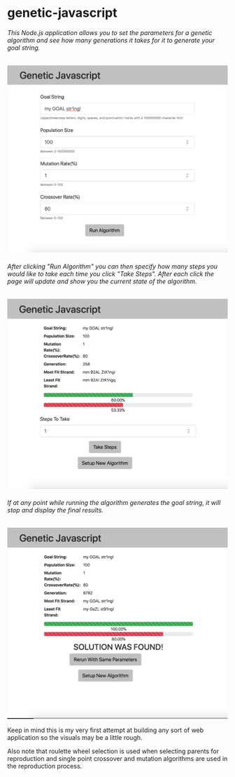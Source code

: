 # genetic-javascript

###### This Node.js application allows you to set the parameters for a genetic algorithm and see how many generations it takes for it to generate your goal string.

<img src="screenshots/homepage.png" alt="Homepage Screenshot" width="600" />

###### After clicking "Run Algorithm" you can then specify how many steps you would like to take each time you click "Take Steps". After each click the page will update and show you the current state of the algorithm.

<img src="screenshots/runningAlgorithm.png" alt="Running Algorithm Screenshot" width="600" />

###### If at any point while running the algorithm generates the goal string, it will stop and display the final results.

<img src="screenshots/solutionFound.png" alt="Solution Found Screenshot" width="600" />

Keep in mind this is my very first attempt at building any sort of web application so the visuals may be a little rough.

Also note that roulette wheel selection is used when selecting parents for reproduction and single point crossover and mutation algorithms are used in the reproduction process.
